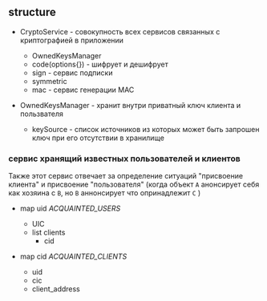 ## structure ##

* СryptoService - совокупность всех сервисов связанных с криптографией в приложении
    * OwnedKeysManager
    * code(options{}) - шифрует и дешифрует
    * sign - сервис подписки
    * symmetric
    * mac - сервис генерации MAC

* OwnedKeysManager - хранит внутри приватный ключ клиента и пользвателя
    * keySource - список источников из которых может быть запрошен ключ при его отсутствии в хранилище


### сервис хранящий известных пользователей и клиентов

Также этот сервис отвечает за определение ситуаций "присвоение клиента" и присвоение "пользователя" (когда объект `A`
анонсирует себя как хозяина с `B`, но `B` аннонсирует что опринадлежит `C` )

* map uid *ACQUAINTED_USERS*
    * UIC
    * list clients
        * cid

* map cid *ACQUAINTED_CLIENTS*
    * uid
    * cic
    * client_address